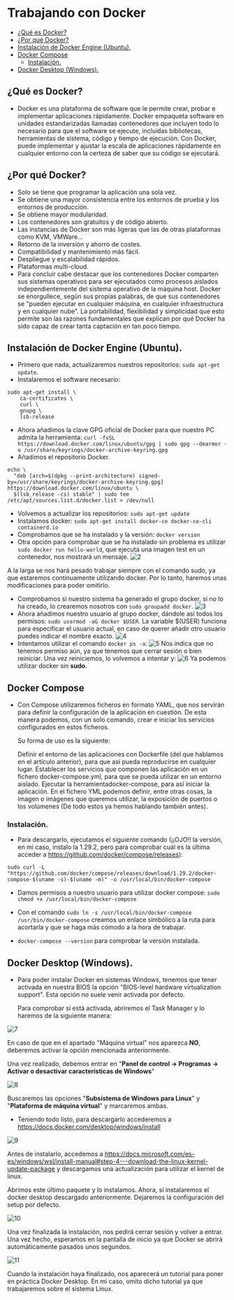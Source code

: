 # Trabajando con Docker

  - [¿Qué es Docker?](#qué-es-docker)
  - [¿Por qué Docker?](#por-qué-docker)
  - [Instalación de Docker Engine (Ubuntu).](#instalación-de-docker-engine-ubuntu)
  - [Docker Compose](#docker-compose)
    - [Instalación.](#instalación)
  - [Docker Desktop (Windows).](#docker-desktop-windows)
  
## ¿Qué es Docker?
* Docker es una plataforma de software que le permite crear, probar e implementar aplicaciones rápidamente. Docker empaqueta software en unidades estandarizadas llamadas contenedores que incluyen todo lo necesario para que el software se ejecute, incluidas bibliotecas, herramientas de sistema, código y tiempo de ejecución. Con Docker, puede implementar y ajustar la escala de aplicaciones rápidamente en cualquier entorno con la certeza de saber que su código se ejecutará.

## ¿Por qué Docker?
* Solo se tiene que programar la aplicación una sola vez.
* Se obtiene una mayor consistencia entre los entornos de prueba y los entornos de producción.
* Se obtiene mayor modularidad.
* Los contenedores son gratuitos y de código abierto.
* Las instancias de Docker son más ligeras que las de otras plataformas como KVM, VMWare...
* Retorno de la inversión y ahorro de costes.
* Compatibilidad y mantenimiento más fácil.
* Despliegue y escalabilidad rápidos.
* Plataformas multi-cloud.
* Para concluir cabe destacar que los contenedores Docker comparten sus sistemas operativos para ser ejecutados como procesos aislados independientemente del sistema operativo de la máquina host. Docker se enorgullece, según sus propias palabras, de que sus contenedores se "pueden ejecutar en cualquier máquina, en cualquier infraestructura y en cualquier nube". La portabilidad, flexibilidad y simplicidad que esto permite son las razones fundamentales que explican por qué Docker ha sido capaz de crear tanta captación en tan poco tiempo.

## Instalación de Docker Engine (Ubuntu).
* Primero que nada, actualizaremos nuestros repositorios: `sudo apt-get update`.
* Instalaremos el software necesario: 
```
sudo apt-get install \
    ca-certificates \
    curl \
    gnupg \
    lsb-release
```
* Ahora añadimos la clave GPG oficial de Docker para que nuestro PC admita la herramienta: `curl -fsSL https://download.docker.com/linux/ubuntu/gpg | sudo gpg --dearmor -o /usr/share/keyrings/docker-archive-keyring.gpg`
* Añadimos el repositorio Docker. 
```
echo \
  "deb [arch=$(dpkg --print-architecture) signed-by=/usr/share/keyrings/docker-archive-keyring.gpg] https://download.docker.com/linux/ubuntu \
  $(lsb_release -cs) stable" | sudo tee /etc/apt/sources.list.d/docker.list > /dev/null
  ```
  * Volvemos a actualizar los repositorios: `sudo apt-get update`
  * Instalamos docker: `sudo apt-get install docker-ce docker-ce-cli containerd.io`
  * Comprobamos que se ha instalado y la versión: `docker version`
  * Otra opción para comprobar que se ha instalado sin problema es utilizar `sudo docker run hello-world`, que ejecuta una imagen test en un contenedor, nos mostrará un mensaje.
![2](./img/2.png)

A la larga se nos hará pesado trabajar siempre con el comando sudo, ya que estaremos continuamente utilizando docker. Por lo tanto, haremos unas modificaciones para poder omitirlo.

 * Comprobamos si nuestro sistema ha generado el grupo docker, si no lo ha creado, lo crearemos nosotros con `sudo groupadd docker`.
  ![3](./img/3.png)
 * Ahora añadimos nuestro usuario al grupo docker, dándole así todos los permisos: `sudo usermod -aG docker $USER`. La variable $(USER) funciona para especificar el usuario actual, en caso de querer añadir otro usuario puedes indicar el nombre exacto.
![4](./img/4.png)
 * Intentamos utilizar el comando `docker ps -a`:
![5](./img/5.png)
Nos indica que no tenemos permiso aún, ya que tenemos que cerrar sesión o bien reiniciar.
Una vez reiniciemos, lo volvemos a intentar y:
![6](./img/6.png)
Ya podemos utilizar docker sin **sudo**.

## Docker Compose

* Con Compose utilizaremos ficheros en formato YAML, que nos servirán para definir la configuración de la aplicación en cuestión. De esta manera podemos, con un solo comando, crear e iniciar los servicios configurados en estos ficheros.

   Su forma de uso es la siguiente:

   Definir el entorno de las aplicaciones con Dockerfile (del que hablamos en el artículo anterior), para que así pueda reproducirse en cualquier lugar.
Establecer los servicios que componen las aplicación en un fichero docker-compose.yml, para que se pueda utilizar en un entorno aislado.
Ejecutar la herramientadocker-compose, para así iniciar la aplicación.
En el fichero YML podemos definir, entre otras cosas, la imagen o imágenes que queremos utilizar, la exposición de puertos o los volúmenes (De todo estos ya hemos hablando también antes).

### Instalación.

* Para descargarlo, ejecutamos el siguiente comando (¡¡OJO!! la versión, en mi caso, instalo la 1.29.2, pero para comprobar cuál es la última acceder a https://github.com/docker/compose/releases):
```
sudo curl -L "https://github.com/docker/compose/releases/download/1.29.2/docker-compose-$(uname -s)-$(uname -m)" -o /usr/local/bin/docker-compose
```

* Damos permisos a nuestro usuario para utilizar docker compose: `sudo chmod +x /usr/local/bin/docker-compose`

* Con el comando `sudo ln -s /usr/local/bin/docker-compose /usr/bin/docker-compose` creamos un enlace simbólico a la ruta para acortarla y que se haga más cómodo a la hora de trabajar.

* `docker-compose --version` para comprobar la versión instalada.

## Docker Desktop (Windows).

* Para poder instalar Docker en sistemas Windows, tenemos que tener activada en nuestra BIOS la opción "BIOS-level hardware virtualization support". Esta opción no suele venir activada por defecto.

  Para comprobar si está activada, abriremos el Task Manager y lo haremos de la siguiente manera:

![7](./img/7.png)

  En caso de que en el apartado "Máquina virtual" nos aparezca **NO**, deberemos activar la opción mencionada anteriormente.

  Una vez realizado, debemos entrar en "**Panel de control -> Programas -> Activar o desactivar características de Windows**"

![8](./img/8.png)

  Buscaremos las opciones "**Subsistema de Windows para Linux**" y "**Plataforma de máquina virtual**" y marcaremos ambas. 

* Teniendo todo listo, para descargarlo accederemos a https://docs.docker.com/desktop/windows/install

![9](./img/9.png)

  Antes de instalarlo, accedemos a https://docs.microsoft.com/es-es/windows/wsl/install-manual#step-4---download-the-linux-kernel-update-package y descargamos una actualización para utilizar el kernel de linux.

  Abrimos este último paquete y lo instalamos. Ahora, sí instalaremos el docker desktop descargado anteriormente. Dejaremos la configuración del setup por defecto.

  ![10](./img/10.png)

  Una vez finalizada la instalación, nos pedirá cerrar sesión y volver a entrar. Una vez hecho, esperamos en la pantalla de inicio ya que Docker se abrirá automáticamente pasados unos segundos.

   ![11](./img/11.png)

Cuando la instalación haya finalizado, nos aparecerá un tutorial para poner en práctica Docker Desktop. En mi caso, omito dicho tutorial ya que trabajaremos sobre el sistema Linux.
